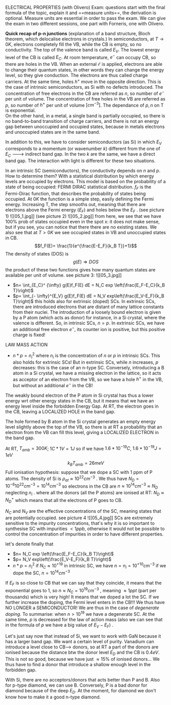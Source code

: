ELECTRICAL PROPERTIES (with Olivero)
Exam: questions start with the final formula of the topic, explain it and ==measure units==, the derivation is optional. Measure units are essential in order to pass the exam.
We can give the exam in two different sessions, one part with Forneris, one with Olivero.

**Quick recap of p-n junctions**
(explanation of a band structure, Bloch theorem, which delocalise electrons in crystals.)
In semiconductors, at $T\rightarrow 0 K$, electrons completely fill the VB, while the CB is empty, so no conductivity. The top of the valence band is called $E_V$. The lowest energy level of the CB is called $E_C$. At room temperature, $e^-$ can occupy CB, so there are holes in the VB. When an external $\mathcal E$ is applied, electrons are able to change their quantum states, in other words they can change the energy level, so they give conduction. The electrons are thus called charge carriers. At the same time, holes $h^+$ move in the opposite direction. This is the case of intrinsic semiconductors, as Si with no defects introduced. 
The concentration of free electrons in the CB are referred as $n$, so number of $e^-$ per unit of volume.
The concentration of free holes in the VB are referred as $p$, so number of $h^+$ per unit of volume $[cm^{-3}]$.
The dependance of $p,n$ on T is exponential.  
On the other hand, in a metal, a single band is partially occupied, so there is no band-to-band transition of charge carriers, and there is not an energy gap between unoccupied and occupied states, because in metals electrons and unoccupied states are in the same band.

In addition to this, we have to consider semiconductors (as Si) in which $E_V$ corresponds to a momentum (or wavenumber $k$) different from the one of $E_C$ ---> indirect band gap.
In the two $k$ are the same, we have a direct band gap. The interaction with light is different for these two situations.

In an intrinsic SC (semiconductors), the conductivity depends on $n$ and $p$.  How to determine them? With a statistical distribution by which energy levels are occupied by electrons. This model is based on the probability of a state of being occupied: FERMI DIRAC statistical distribution.
$f_{F}$ is the Fermi-Dirac function, that describes the probability of states being occupied. At $0 K$ the function is a simple step, easily defining the Fermi energy. Increasing T, the step smooths out, meaning that there are electrons above the Fermi energy ($E_F$) and holes below the $E_F$ . 
(see picture 1)
![[05_1.jpg]]
(see picture 2)
![[05_2.jpg]]
from here, we see that we have 100% prob of states occupied even in the spot x: it does not make sense, but if you see, you can notice that there there are no existing states.
We also see that at $T>0 K$ we see occupied states in VB and unoccupied states in CB.
$$f_F(E)= \frac{1}{e^{\frac{E-E_F}{k_B T}}+1}$$
The density of states (DOS) is $$g(E)\Rightarrow DOS$$
the product of these two functions gives how many quantum states are available per unit of volume.
see picture 3:
![[05_3.jpg]]
- $n= \int_{E_C}^ {\infty} g(E)f_F(E) dE = N_C exp \left(\frac{E_F-E_C}{k_B T}\right)$  
- $p= \int_{- \infty}^{E_V} g(E)f_F(E) dE = N_V exp\left(\frac{E_V-E_F}{k_B T}\right)$
this holds also for extrinsic (doped) SCs. In extrinsic SCs, there are introduced electrons that are distant of many lattice constants from their nuclei. The introduction of a loosely bound electron is given by a P atom (which acts as donor) for instance, in a Si crystal, where the valence is different. 
So, in intrinsic SCs, $n=p$. In extrinsic SCs, we have an additional free electron $e^-$, its counter ion is positive, but this positive charge is fixed!

LAW MASS ACTION
- $n*p=n_i^2$ 
where $n_i$ is the concentration of $n$ or $p$ in intrinsic SCs. This also holds for extrinsic SCs! But in extrinsic SCs, while $n$ increases, $p$ decreases: this is the case of an n-type SC.
Conversely, introducing a B atom in a Si crystal, we have a missing electron in the lattice, so it acts as acceptor of an electron from the VB, so we have a hole $h^+$ in the VB, but without an additional $e^-$ in the CB!

The weakly bound electron of the P atom in Si crystal has thus a lower energy wrt other energy states in the CB, but it means that we have an energy level inside the forbidden Energy Gap. At RT, the electron goes in the CB, leaving a LOCALIZED HOLE in the band gap.

The hole formed by B atom in the Si crystal generates an empty energy level slightly above the top of the VB, so there is at RT a probability that an electron from the VB can fill this level, giving a LOCALIZED ELECTRON in the band gap.

 At RT, $T_{amb}= 300 K$; $1C * 1V = 1J$ so if we have $1.6*10^{-19}C$, $1.6*10^{-19} J =1 eV$ 
  $$k_B T_{amb} =26 meV$$  Full ionisation hypothesis:
  suppose that we dope a SC with 1 ppm of P atoms. The density of Si is $\rho_{at} \approx 10^{22}cm^{-3}$ .
  We thus have $N_D= 10^{-6}10^{22}cm^{-3}= 10^{14} cm^{-3}$ so electrons in the CB  are $n \approx 10^{14} cm^{-3} \approx N_D$ neglecting $n_i$ . 
   where all the donors (all the P atoms) are ionised at RT: $N_D\approx N_D^+$ which means that all the electrons of P goes to CB.

$N_C$ and $N_V$ are the effective concentrations of the SC, meaning states that are potentially occupied. 
see picture 4
![[05_4.jpg]]
SCs are extremely sensitive to the impurity concentrations, that's why it is so important to synthesise SC with impurities $<1 ppb$, otherwise it would not be possible to control the concentration of impurities in order to have different properties.

let's denote finally that
-  $n= N_C exp \left(\frac{E_F-E_C}{k_B T}\right)$  
- $p= N_V exp\left(\frac{E_V-E_F}{k_B T}\right)$
- $n*p = n_i ^2$
if $N_C \approx 10^{+19}$ in intrinsic SC, we have $n= n_i = 10^{+10} cm^{-3}$
if we dope the SC, $n= 10^{14} cm^{-3}$ 

If $E_F$ is so close to CB that we can say that they coincide, it means that the exponential goes to 1, so $n \approx N_C= 10^{19} cm^{-3}$ , meaning $\approx 1ppt$ (part per thousands) which is very high! It means that we doped a lot the SC. If we further increase the doping, the Fermi level enters in the CB!!! We thus have NO LONGER a SEMICONDUCTOR! We are thus in the case of *degenerate doping*. 
To summarise: when $n> 10^{19}$ we have a degenerate SC. At the same time, $p$ is decreased for the law of action mass (also we can see that in the formula of $p$ we have a big value of $E_V-E_F$) . 


Let's just say now that instead of Si, we want to work with GaN because it has a larger band gap. We want a certain level of purity. Vanadium can introduce a level close to CB--> donors, so at RT a part of the donors are ionised because the distance btw the donor level $E_D$ and the CB is $0.4 eV$. This is not so good, because we have just $\approx 15 \%$ of ionised donors...
We thus have to find a donor that introduce a shallow enough level in the forbidden gap.

With Si, there are no acceptors/donors that acts better than P and B.
Also for p-type diamond, we can use B. Conversely, P is a bad donor for diamond because of the deep $E_D$. At the moment, for diamond we don't know how to make it a good n-type diamond.